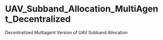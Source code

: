 # UAV_Subband_Allocation_MultiAgent_Decentralized
Decentralized Multiagent Version of UAV Subband Allocation 
